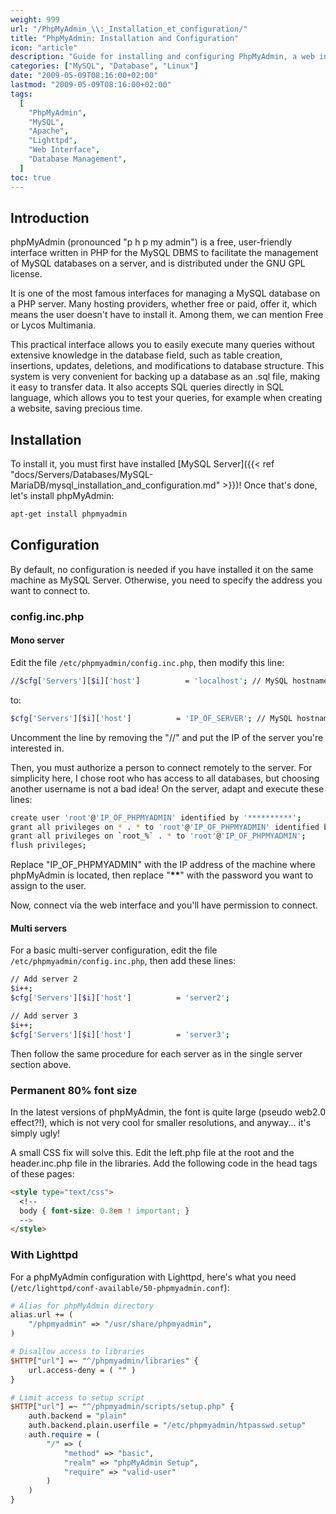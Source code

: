 ```yaml
---
weight: 999
url: "/PhpMyAdmin_\\:_Installation_et_configuration/"
title: "PhpMyAdmin: Installation and Configuration"
icon: "article"
description: "Guide for installing and configuring PhpMyAdmin, a web interface for MySQL database management"
categories: ["MySQL", "Database", "Linux"]
date: "2009-05-09T08:16:00+02:00"
lastmod: "2009-05-09T08:16:00+02:00"
tags:
  [
    "PhpMyAdmin",
    "MySQL",
    "Apache",
    "Lighttpd",
    "Web Interface",
    "Database Management",
  ]
toc: true
---
```


## Introduction

phpMyAdmin (pronounced "p h p my admin") is a free, user-friendly interface written in PHP for the MySQL DBMS to facilitate the management of MySQL databases on a server, and is distributed under the GNU GPL license.

It is one of the most famous interfaces for managing a MySQL database on a PHP server. Many hosting providers, whether free or paid, offer it, which means the user doesn't have to install it. Among them, we can mention Free or Lycos Multimania.

This practical interface allows you to easily execute many queries without extensive knowledge in the database field, such as table creation, insertions, updates, deletions, and modifications to database structure. This system is very convenient for backing up a database as an .sql file, making it easy to transfer data. It also accepts SQL queries directly in SQL language, which allows you to test your queries, for example when creating a website, saving precious time.

## Installation

To install it, you must first have installed [MySQL Server]({{< ref "docs/Servers/Databases/MySQL-MariaDB/mysql_installation_and_configuration.md" >}})! Once that's done, let's install phpMyAdmin:

```bash
apt-get install phpmyadmin
```

## Configuration

By default, no configuration is needed if you have installed it on the same machine as MySQL Server. Otherwise, you need to specify the address you want to connect to.

### config.inc.php

#### Mono server

Edit the file `/etc/phpmyadmin/config.inc.php`, then modify this line:

```bash
//$cfg['Servers'][$i]['host']          = 'localhost'; // MySQL hostname or IP address
```

to:

```bash
$cfg['Servers'][$i]['host']          = 'IP_OF_SERVER'; // MySQL hostname or IP address
```

Uncomment the line by removing the "//" and put the IP of the server you're interested in.

Then, you must authorize a person to connect remotely to the server. For simplicity here, I chose root who has access to all databases, but choosing another username is not a bad idea! On the server, adapt and execute these lines:

```bash
create user 'root'@'IP_OF_PHPMYADMIN' identified by '**********';
grant all privileges on * . * to 'root'@'IP_OF_PHPMYADMIN' identified by '**********' with grant option max_queries_per_hour 0 max_connections_per_hour 0 max_updates_per_hour 0 max_user_connections 0;
grant all privileges on `root_%` . * to 'root'@'IP_OF_PHPMYADMIN';
flush privileges;
```

Replace "IP_OF_PHPMYADMIN" with the IP address of the machine where phpMyAdmin is located, then replace "****\*\*****" with the password you want to assign to the user.

Now, connect via the web interface and you'll have permission to connect.

#### Multi servers

For a basic multi-server configuration, edit the file `/etc/phpmyadmin/config.inc.php`, then add these lines:

```bash
// Add server 2
$i++;
$cfg['Servers'][$i]['host']          = 'server2';

// Add server 3
$i++;
$cfg['Servers'][$i]['host']          = 'server3';
```

Then follow the same procedure for each server as in the single server section above.

### Permanent 80% font size

In the latest versions of phpMyAdmin, the font is quite large (pseudo web2.0 effect?!), which is not very cool for smaller resolutions, and anyway... it's simply ugly!

A small CSS fix will solve this. Edit the left.php file at the root and the header.inc.php file in the libraries. Add the following code in the head tags of these pages:

```html
<style type="text/css">
  <!--
  body { font-size: 0.8em ! important; }
  -->
</style>
```

### With Lighttpd

For a phpMyAdmin configuration with Lighttpd, here's what you need (`/etc/lighttpd/conf-available/50-phpmyadmin.conf`):

```perl
# Alias for phpMyAdmin directory
alias.url += (
    "/phpmyadmin" => "/usr/share/phpmyadmin",
)

# Disallow access to libraries
$HTTP["url"] =~ "^/phpmyadmin/libraries" {
    url.access-deny = ( "" )
}

# Limit access to setup script
$HTTP["url"] =~ "^/phpmyadmin/scripts/setup.php" {
    auth.backend = "plain"
    auth.backend.plain.userfile = "/etc/phpmyadmin/htpasswd.setup"
    auth.require = (
        "/" => (
            "method" => "basic",
            "realm" => "phpMyAdmin Setup",
            "require" => "valid-user"
        )
    )
}
```
